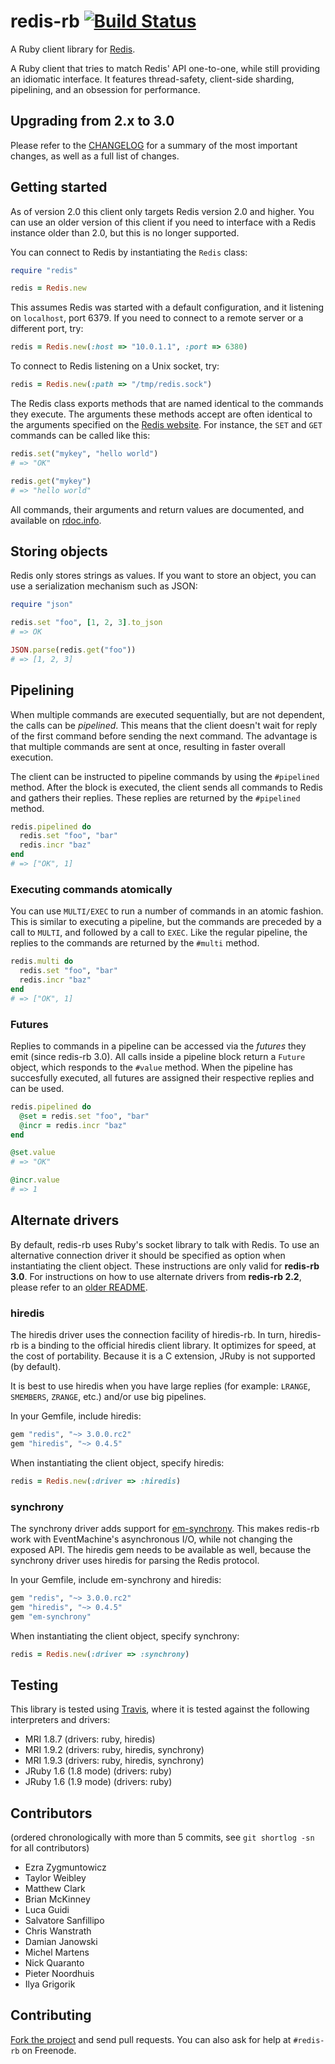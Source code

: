 # redis-rb [![Build Status][travis-image]][travis-link]

[travis-image]: https://secure.travis-ci.org/redis/redis-rb.png?branch=master
[travis-link]: http://travis-ci.org/redis/redis-rb
[travis-home]: http://travis-ci.org/

A Ruby client library for [Redis][redis-home].

[redis-home]: http://redis.io

A Ruby client that tries to match Redis' API one-to-one, while still
providing an idiomatic interface. It features thread-safety, client-side
sharding, pipelining, and an obsession for performance.

## Upgrading from 2.x to 3.0

Please refer to the [CHANGELOG][changelog-3.0.0] for a summary of the
most important changes, as well as a full list of changes.

[changelog-3.0.0]: https://github.com/redis/redis-rb/blob/master/CHANGELOG.md#300

## Getting started

As of version 2.0 this client only targets Redis version 2.0 and higher.
You can use an older version of this client if you need to interface
with a Redis instance older than 2.0, but this is no longer supported.

You can connect to Redis by instantiating the `Redis` class:

```ruby
require "redis"

redis = Redis.new
```

This assumes Redis was started with a default configuration, and it
listening on `localhost`, port 6379. If you need to connect to a remote
server or a different port, try:

```ruby
redis = Redis.new(:host => "10.0.1.1", :port => 6380)
```

To connect to Redis listening on a Unix socket, try:

```ruby
redis = Redis.new(:path => "/tmp/redis.sock")
```

The Redis class exports methods that are named identical to the commands
they execute. The arguments these methods accept are often identical to
the arguments specified on the [Redis website][redis-commands]. For
instance, the `SET` and `GET` commands can be called like this:

[redis-commands]: http://redis.io/commands

```ruby
redis.set("mykey", "hello world")
# => "OK"

redis.get("mykey")
# => "hello world"
```

All commands, their arguments and return values are documented, and
available on [rdoc.info][rdoc].

[rdoc]: http://rdoc.info/github/redis/redis-rb/

## Storing objects

Redis only stores strings as values. If you want to store an object, you
can use a serialization mechanism such as JSON:

```ruby
require "json"

redis.set "foo", [1, 2, 3].to_json
# => OK

JSON.parse(redis.get("foo"))
# => [1, 2, 3]
```

## Pipelining

When multiple commands are executed sequentially, but are not dependent,
the calls can be *pipelined*. This means that the client doesn't wait
for reply of the first command before sending the next command. The
advantage is that multiple commands are sent at once, resulting in
faster overall execution.

The client can be instructed to pipeline commands by using the
`#pipelined` method. After the block is executed, the client sends all
commands to Redis and gathers their replies. These replies are returned
by the `#pipelined` method.

```ruby
redis.pipelined do
  redis.set "foo", "bar"
  redis.incr "baz"
end
# => ["OK", 1]
```

### Executing commands atomically

You can use `MULTI/EXEC` to run a number of commands in an atomic
fashion. This is similar to executing a pipeline, but the commands are
preceded by a call to `MULTI`, and followed by a call to `EXEC`. Like
the regular pipeline, the replies to the commands are returned by the
`#multi` method.

```ruby
redis.multi do
  redis.set "foo", "bar"
  redis.incr "baz"
end
# => ["OK", 1]
```

### Futures

Replies to commands in a pipeline can be accessed via the *futures* they
emit (since redis-rb 3.0). All calls inside a pipeline block return a
`Future` object, which responds to the `#value` method. When the
pipeline has succesfully executed, all futures are assigned their
respective replies and can be used.

```ruby
redis.pipelined do
  @set = redis.set "foo", "bar"
  @incr = redis.incr "baz"
end

@set.value
# => "OK"

@incr.value
# => 1
```

## Alternate drivers

By default, redis-rb uses Ruby's socket library to talk with Redis.
To use an alternative connection driver it should be specified as option
when instantiating the client object. These instructions are only valid
for **redis-rb 3.0**. For instructions on how to use alternate drivers from
**redis-rb 2.2**, please refer to an [older README][readme-2.2.2].

[readme-2.2.2]: https://github.com/redis/redis-rb/blob/v2.2.2/README.md

### hiredis

The hiredis driver uses the connection facility of hiredis-rb. In turn,
hiredis-rb is a binding to the official hiredis client library. It
optimizes for speed, at the cost of portability. Because it is a C
extension, JRuby is not supported (by default).

It is best to use hiredis when you have large replies (for example:
`LRANGE`, `SMEMBERS`, `ZRANGE`, etc.) and/or use big pipelines.

In your Gemfile, include hiredis:

```ruby
gem "redis", "~> 3.0.0.rc2"
gem "hiredis", "~> 0.4.5"
```

When instantiating the client object, specify hiredis:

```ruby
redis = Redis.new(:driver => :hiredis)
```

### synchrony

The synchrony driver adds support for [em-synchrony][em-synchrony].
This makes redis-rb work with EventMachine's asynchronous I/O, while not
changing the exposed API. The hiredis gem needs to be available as
well, because the synchrony driver uses hiredis for parsing the Redis
protocol.

[em-synchrony]: https://github.com/igrigorik/em-synchrony

In your Gemfile, include em-synchrony and hiredis:

```ruby
gem "redis", "~> 3.0.0.rc2"
gem "hiredis", "~> 0.4.5"
gem "em-synchrony"
```

When instantiating the client object, specify synchrony:

```ruby
redis = Redis.new(:driver => :synchrony)
```

## Testing

This library is tested using [Travis][travis-home], where it is tested
against the following interpreters and drivers:

* MRI 1.8.7 (drivers: ruby, hiredis)
* MRI 1.9.2 (drivers: ruby, hiredis, synchrony)
* MRI 1.9.3 (drivers: ruby, hiredis, synchrony)
* JRuby 1.6 (1.8 mode) (drivers: ruby)
* JRuby 1.6 (1.9 mode) (drivers: ruby)

## Contributors

(ordered chronologically with more than 5 commits, see `git shortlog -sn` for
all contributors)

* Ezra Zygmuntowicz
* Taylor Weibley
* Matthew Clark
* Brian McKinney
* Luca Guidi
* Salvatore Sanfillipo
* Chris Wanstrath
* Damian Janowski
* Michel Martens
* Nick Quaranto
* Pieter Noordhuis
* Ilya Grigorik

## Contributing

[Fork the project](https://github.com/redis/redis-rb) and send pull
requests. You can also ask for help at `#redis-rb` on Freenode.
